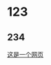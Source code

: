 # 123
## 234
[这是一个网页](https://xiaoyuan.zhaopin.com/job/CC248627610J40343748903?productId=7&channelId=null&taskId=null)
